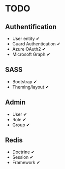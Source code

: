 # TODO
## Authentification
- User entity ✔
- Guard Authentication ✔
- Azure OAuth2 ✔
- Microsoft Graph ✔

## SASS
- Bootstrap ✔
- Theming/layout ✔

## Admin
- User ✔
- Role ✔
- Group ✔

## Redis
- Doctrine ✔
- Session ✔
- Framework ✔